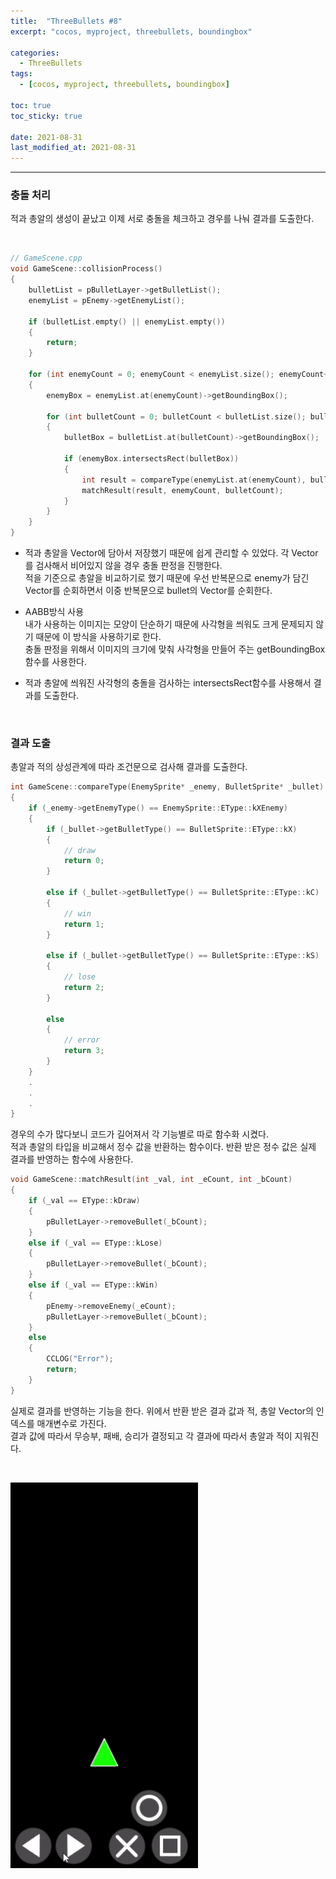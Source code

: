 ```yaml
---
title:  "ThreeBullets #8"
excerpt: "cocos, myproject, threebullets, boundingbox"

categories:
  - ThreeBullets
tags:
  - [cocos, myproject, threebullets, boundingbox]

toc: true
toc_sticky: true
 
date: 2021-08-31 
last_modified_at: 2021-08-31
---  
```


***

### 충돌 처리  
적과 총알의 생성이 끝났고 이제 서로 충돌을 체크하고 경우를 나눠 결과를 도출한다.  

<br/>

```cpp
// GameScene.cpp
void GameScene::collisionProcess()
{
	bulletList = pBulletLayer->getBulletList();
	enemyList = pEnemy->getEnemyList();

	if (bulletList.empty() || enemyList.empty())
	{
		return;
	}

	for (int enemyCount = 0; enemyCount < enemyList.size(); enemyCount++)
	{
		enemyBox = enemyList.at(enemyCount)->getBoundingBox();

		for (int bulletCount = 0; bulletCount < bulletList.size(); bulletCount++)
		{
			bulletBox = bulletList.at(bulletCount)->getBoundingBox();

			if (enemyBox.intersectsRect(bulletBox))
			{
				int result = compareType(enemyList.at(enemyCount), bulletList.at(bulletCount));
				matchResult(result, enemyCount, bulletCount);
			}
		}
	}
}
```
* 적과 총알을 Vector에 담아서 저장했기 때문에 쉽게 관리할 수 있었다. 각 Vector를 검사해서 비어있지 않을 경우 충돌 판정을 진행한다.  
	적을 기준으로 총알을 비교하기로 했기 때문에 우선 반복문으로 enemy가 담긴 Vector를 순회하면서 이중 반복문으로 bullet의 Vector를 순회한다.  

* AABB방식 사용  
내가 사용하는 이미지는 모양이 단순하기 때문에 사각형을 씌워도 크게 문제되지 않기 때문에 이 방식을 사용하기로 한다.  
충돌 판정을 위해서 이미지의 크기에 맞춰 사각형을 만들어 주는 getBoundingBox함수를 사용한다.  

* 적과 총알에 씌워진 사각형의 충돌을 검사하는 intersectsRect함수를 사용해서 결과를 도출한다.  

<br/>

### 결과 도출
총알과 적의 상성관계에 따라 조건문으로 검사해 결과를 도출한다.  

```cpp
int GameScene::compareType(EnemySprite* _enemy, BulletSprite* _bullet)
{
	if (_enemy->getEnemyType() == EnemySprite::EType::kXEnemy)
	{
		if (_bullet->getBulletType() == BulletSprite::EType::kX)
		{
			// draw
			return 0;
		}

		else if (_bullet->getBulletType() == BulletSprite::EType::kC)
		{
			// win
			return 1;
		}

		else if (_bullet->getBulletType() == BulletSprite::EType::kS)
		{
			// lose
			return 2;
		}
		
		else
		{
			// error
			return 3;
		}
	}
	.
	.
	.
}
```

경우의 수가 많다보니 코드가 길어져서 각 기능별로 따로 함수화 시켰다.  
적과 총알의 타입을 비교해서 정수 값을 반환하는 함수이다. 반환 받은 정수 값은 실제 결과를 반영하는 함수에 사용한다.  

```cpp
void GameScene::matchResult(int _val, int _eCount, int _bCount)
{
	if (_val == EType::kDraw)
	{
		pBulletLayer->removeBullet(_bCount);
	}
	else if (_val == EType::kLose)
	{
		pBulletLayer->removeBullet(_bCount);
	}
	else if (_val == EType::kWin)
	{
		pEnemy->removeEnemy(_eCount);
		pBulletLayer->removeBullet(_bCount);
	}
	else
	{
		CCLOG("Error");
		return;
	}
}
```

실제로 결과를 반영하는 기능을 한다. 위에서 반환 받은 결과 값과 적, 총알 Vector의 인덱스를 매개변수로 가진다.  
결과 값에 따라서 무승부, 패배, 승리가 결정되고 각 결과에 따라서 총알과 적이 지워진다.  

<br/>

![play](/assets/images/20210831_Posting_cocos/1.gif)


